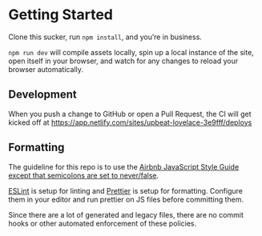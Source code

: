 # Getting Started

Clone this sucker, run `npm install`, and you’re in business.

`npm run dev` will compile assets locally, spin up a local instance of the site,
open itself in your browser, and watch for any changes to reload your browser automatically.

## Development

When you push a change to GitHub or open a Pull Request, the CI will get kicked off at https://app.netlify.com/sites/upbeat-lovelace-3e9fff/deploys

## Formatting

The guideline for this repo is to use the [Airbnb JavaScript Style Guide](https://github.com/airbnb/javascript) [except that semicolons are set to never/false](https://covid-tracking.slack.com/archives/CUYAS1M25/p1584315172411600).

[ESLint](https://eslint.org/) is setup for linting and [Prettier](https://prettier.io/) is setup for formatting. Configure them in your editor and run prettier on JS files before committing them.

Since there are a lot of generated and legacy files, there are no commit hooks or other automated enforcement of these policies.
